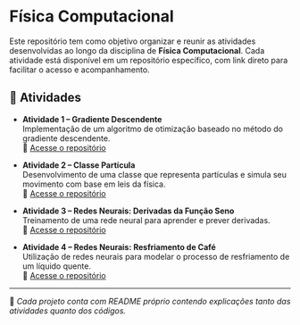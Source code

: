 # Física Computacional

Este repositório tem como objetivo organizar e reunir as atividades desenvolvidas ao longo da disciplina de **Física Computacional**. Cada atividade está disponível em um repositório específico, com link direto para facilitar o acesso e acompanhamento.

## 🔹 Atividades

- **Atividade 1 – Gradiente Descendente**  
  Implementação de um algoritmo de otimização baseado no método do gradiente descendente.  
  🔗 [Acesse o repositório](https://github.com/giovannicriso/GRADIENTE-DESCENDENTE)

- **Atividade 2 – Classe Partícula**  
  Desenvolvimento de uma classe que representa partículas e simula seu movimento com base em leis da física.  
  🔗 [Acesse o repositório](https://github.com/giovannicriso/CLASSE-PARTICULA)

- **Atividade 3 – Redes Neurais: Derivadas da Função Seno**  
  Treinamento de uma rede neural para aprender e prever derivadas.  
  🔗 [Acesse o repositório](https://github.com/giovannicriso/RN-FUNCAO-SENO)

- **Atividade 4 – Redes Neurais: Resfriamento de Café**  
  Utilização de redes neurais para modelar o processo de resfriamento de um líquido quente.  
  🔗 [Acesse o repositório](https://github.com/giovannicriso/RESFRIAMENTO-CAFE)

---

📌 *Cada projeto conta com README próprio contendo explicações tanto das atividades quanto dos códigos.*
